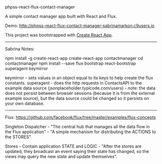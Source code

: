 phpss-react-flux-contact-manager

A simple contact manager app built with React and Flux.

Demo: http://phpss-react-flux-contact-manager-sabrinamarkon.c9users.io

This project was bootstrapped with [Create React App](https://github.com/facebookincubator/create-react-app).

--------------

Sabrina Notes:

npm install -g create-react-app
create-react-app contactmanager
cd contactmanager
npm install --save flux bootstrap react-bootstrap superagent keymirror

keymirror - sets values in an object equal to its keys to help create the flux constants.
superagent - does the http requests in ContactsAPI to the example data source (jsonplaceholder.typicode.com/users)
           - note: the data does not persist between browser sessions (because it is from the external example source),
           but the data source could be changed so it persists on your own database.

--------------

Flux: https://github.com/facebook/flux/tree/master/examples/flux-concepts

Singleton Dispatcher - "The central hub that manages all the data flow in the Flux application"
                  - "A simple mechanism for distributing the ACTIONS to the STORES"

Stores - Contain application STATE and LOGIC
       - "After the stores are updated, they broadcast an event saying their state has changed,
          so the views may query the new state and update themselves".